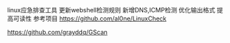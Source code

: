linux应急排查工具
更新webshell检测规则
新增DNS,ICMP检测
优化输出格式 提高可读性
参考项目
https://github.com/al0ne/LinuxCheck

https://github.com/grayddq/GScan

